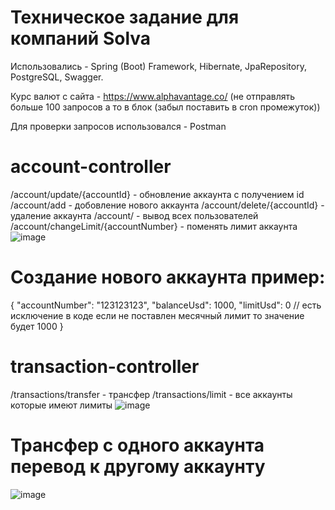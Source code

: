 # Техническое задание для компаний Solva

Использовались - Spring (Boot) Framework, Hibernate, JpaRepository, PostgreSQL, Swagger.


Курс валют с сайта - https://www.alphavantage.co/ 
(не отправлять больше 100 запросов а то в блок (забыл поставить в cron промежуток))


Для проверки запросов использовался - Postman 

#  account-controller
/account/update/{accountId}           - обновление аккаунта с получением id
/account/add                          - добовление нового аккаунта
/account/delete/{accountId}           - удаление аккаунта 
/account/                             - вывод всех пользователей 
/account/changeLimit/{accountNumber}  - поменять лимит аккаунта
![image](https://github.com/Temirbayev/solva_project/assets/60303183/96ce7a72-6e08-4cb3-83d3-27a43d327dc9)


#  Создание нового аккаунта пример:
{
  "accountNumber": "123123123",
  "balanceUsd": 1000,
  "limitUsd": 0  // есть исключение в коде если не поставлен месячный лимит то значение будет 1000 
}

#  transaction-controller
/transactions/transfer - трансфер 
/transactions/limit    - все аккаунты которые имеют лимиты
![image](https://github.com/Temirbayev/solva_project/assets/60303183/c3ab7cb2-54cb-4519-a0ce-f3c361138214)


#  Трансфер с одного аккаунта перевод к другому аккаунту
![image](https://github.com/Temirbayev/solva_project/assets/60303183/1c349a4a-a3fa-477d-97b5-358600de7244)



